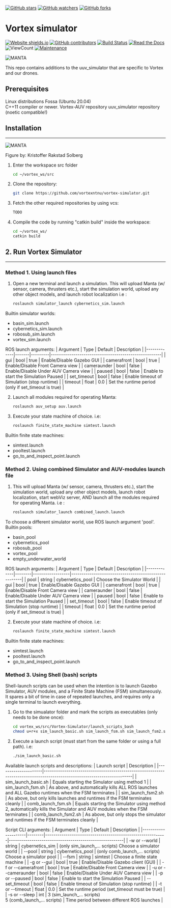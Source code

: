 [![GitHub stars](https://img.shields.io/github/stars/vortexntnu/manta-auv-simulator.svg?style=social&label=Star&maxAge=2592000)](https://GitHub.com/vortexntnu/manta-auv-simulator/stargazers/)
[![GitHub watchers](https://img.shields.io/github/watchers/vortexntnu/manta-auv-simulator.svg?style=social&label=Watch&maxAge=2592000)](https://GitHub.com/vortexntnu/manta-auv-simulator/watchers/)
[![GitHub forks](https://img.shields.io/github/forks/vortexntnu/manta-auv-simulator.svg?style=social&label=Fork&maxAge=2592000)](https://GitHub.com/vortexntnu/manta-auv-simulator/network/)

# Vortex simulator

[![Website shields.io](https://img.shields.io/website-up-down-green-red/http/shields.io.svg)](http://vortexntnu.no)
[![GitHub contributors](https://img.shields.io/github/contributors/vortexntnu/manta-auv-simulator.svg)](https://GitHub.com/vortexntnu/manta-auv-simulator/graphs/contributors/)
[![Build Status](https://travis-ci.org/uuvsimulator/uuv_simulator.svg?branch=dev%2Ftravis_integration)](https://travis-ci.org/uuvsimulator/uuv_simulator)
[![Read the Docs](https://img.shields.io/readthedocs/pip.svg)](https://uuvsimulator.github.io/)
![ViewCount](https://views.whatilearened.today/views/github/vortexntnu/manta-auv-simulator.svg)
[![Maintenance](https://img.shields.io/badge/Maintained%3F-yes-green.svg)](https://GitHub.com/vortexntnu/manta-auv-simulator/graphs/commit-activity)

![MANTA](docs/manta_underwater_robosub.png)

This repo contains additions to the uuv_simulator that are specific to Vortex and our drones.

## Prerequisites ##

Linux distributions Fossa (Ubuntu 20.04) <br />
C++11 compiler or newer.
Vortex-AUV repository
uuv_simulator repository (noetic compatible!)


## Installation
  
-------------------------

![MANTA](docs/manta_underwater_robosub.png)

Figure by: Kristoffer Rakstad Solberg

1. Enter the workspace src folder
	```bash
	cd ~/vortex_ws/src
	```

2. Clone the repository: 
	```bash
	git clone https://github.com/vortexntnu/vortex-simulator.git
	```
	
3. Fetch the other required repositories by using vcs:
	```bash
	TODO
	```
	
4. Compile the code by running "catkin build" inside the workspace:
	```bash
	cd ~/vortex_ws/
	catkin build
	```
## 2. Run Vortex Simulator ##
-------------------------

### Method 1. Using launch files ### 

1. Open a new terminal and launch a simulation. This will upload Manta (w/ sensor, camera, thrusters etc.), start the simulation world, upload any other object models, and launch robot localization i.e :
	```bash
	roslaunch simulator_launch cybernetics_sim.launch
	```
Builtin simulator worlds:
- basin_sim.launch
- cybernetics_sim.launch
- robosub_sim.launch
- vortex_sim.launch

ROS launch arguments:
| Argument    | Type  | Default | Description                                          |
|-------------|-------|---------|------------------------------------------------------|
| gui         | bool  | true    | Enable/Disable Gazebo GUI                            |
| camerafront | bool  | true    | Enable/Disable Front Camera view                     |
| cameraunder | bool  | false   | Enable/Disable Under AUV Camera view                 |
| paused      | bool  | false   | Enable to start the Simulation Paused                |
| set_timeout | bool  | false   | Enable timeout of Simulation (stop runtime)          |
| timeout     | float | 0.0     | Set the runtime period (only if set_timeout is true) |
	
2. Launch all modules required for operating Manta:
	```bash
	roslaunch auv_setup auv.launch
	```

2. Execute your state machine of choice. i.e: 
	```bash
	roslaunch finite_state_machine simtest.launch
	```

Builtin finite state machines:
- simtest.launch
- pooltest.launch
- go_to_and_inspect_point.launch

### Method 2. Using combined Simulator and AUV-modules launch file ###

1. This will upload Manta (w/ sensor, camera, thrusters etc.), start the simulation world, upload any other object models, launch robot localization, start webViz server, AND launch all the modules required for operating Manta. i.e :
	```bash
	roslaunch simulator_launch combined_launch.launch
	```
To choose a different simulator world, use ROS launch argument 'pool'. Builtin pools:
- basin_pool
- cybernetics_pool
- robosub_pool
- vortex_pool
- empty_underwater_world

ROS launch arguments:
| Argument    | Type   | Default          | Description                                          |
|-------------|--------|------------------|------------------------------------------------------|
| pool        | string | cybernetics_pool | Choose the Simulator World                           |
| gui         | bool   | true             | Enable/Disable Gazebo GUI                            |
| camerafront | bool   | true             | Enable/Disable Front Camera view                     |
| cameraunder | bool   | false            | Enable/Disable Under AUV Camera view                 |
| paused      | bool   | false            | Enable to start the Simulation Paused                |
| set_timeout | bool   | false            | Enable timeout of Simulation (stop runtime)          |
| timeout     | float  | 0.0              | Set the runtime period (only if set_timeout is true) |
	
2. Execute your state machine of choice. i.e: 
	```bash
	roslaunch finite_state_machine simtest.launch
	```
Builtin finite state machines:
- simtest.launch
- pooltest.launch
- go_to_and_inspect_point.launch

### Method 3. Using Shell (bash) scripts ###

Shell-launch scripts can be used when the intention is to launch Gazebo Simulator, AUV modules, and a Finite State Machine (FSM) simultaneously. It spares a bit of time in case of repeated launches, and requires only a single terminal to launch everything.

1. Go to the simualator folder and mark the scripts as executables (only needs to be done once):
	```bash
	cd vortex_ws/src/Vortex-Simulator/launch_scripts_bash
	chmod u+r+x sim_launch_basic.sh sim_launch_fsm.sh sim_launch_fsm2.sh comb_launch_fsm.sh comb_launch_fsm2.sh
	```

2. Execute a launch script (must start from the same folder or using a full path). i.e: 
	```bash
	./sim_launch_basic.sh
	```

Available launch scripts and descriptions:
| Launch script       | Description                                                                                                             |
|---------------------|-------------------------------------------------------------------------------------------------------------------------|
| sim_launch_basic.sh | Equals starting the Simulator using method 1                                                                            |
| sim_launch_fsm.sh   | As above, and automatically kills ALL ROS launches and ALL Gazebo runtimes when the FSM terminates                      |
| sim_launch_fsm2.sh  | As above, but only kills launches and runtimes if the FSM terminates cleanly                                            |
| comb_launch_fsm.sh  | Equals starting the Simulator using method 2, automatically kills the Simulator and AUV modules when the FSM terminates |
| comb_launch_fsm2.sh | As above, but only stops the simulator and runtimes if the FSM terminates cleanly                                       |

Script CLI arguments:
| Argument            | Type   | Default                                                   | Description                                            |
|---------------------|--------|-----------------------------------------------------------|--------------------------------------------------------|
| -w or --world       | string | cybernetics_sim                                           | (only sim_launch_... scripts) Choose a simulator world |
| --pool              | string | cybernetics_pool                                          | (only comb_launch_... scripts) Choose a simulator pool |
| --fsm               | string | simtest                                                   | Choose a finite state machine                          |
| -g or --gui         | bool   | true                                                      | Enable/Disable Gazebo client (GUI)                     |
| -f or --camerafront | bool   | true                                                      | Enable/Disable Front Camera view                       |
| -u or --cameraunder | bool   | false                                                     | Enable/Disable Under AUV Camera view                   |
| -p or --paused      | bool   | false                                                     | Enable to start the Simulation Paused                  |
| --set_timeout       | bool   | false                                                     | Enable timeout of Simulation (stop runtime)            |
| -t or --timeout     | float  | 0.0                                                       | Set the runtime period (set_timeout must be true)      |
| -s or --sleep       | int    | 3 (sim_launch_... scripts)<br>5 (comb_launch_... scripts) | Time period between different ROS launches             |

